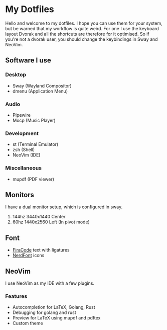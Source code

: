 # My Dotfiles

Hello and welcome to my dotfiles. I hope you can use them for your system, but be warned that my workflow is quite weird.
For one I use the keyboard layout Dvorak and all the shortcuts are therefore for it optimised.
So if you're not a dvorak user, you should change the keybindings in Sway and NeoVim.

## Software I use

### Desktop
- Sway (Wayland Compositor)
- dmenu (Application Menu)

### Audio
- Pipewire
- Mocp (Music Player)

### Development
- st (Terminal Emulator)
- zsh (Shell)
- NeoVim (IDE)

### Miscellaneous

- mupdf (PDF viewer)

## Monitors
I have a dual monitor setup, which is configured in sway.

1. 144hz 3440x1440 Center
2. 60hz 1440x2560 Left (In pivot mode)

## Font

- [FiraCode](https://github.com/tonsky/FiraCode) text with ligatures
- [NerdFont](https://www.nerdfonts.com/) icons

## NeoVim

I use NeoVim as my IDE with a few plugins. 

### Features
- Autocompletion for LaTeX, Golang, Rust
- Debugging for golang and rust
- Preview for LaTeX using mupdf and pdftex
- Custom theme
